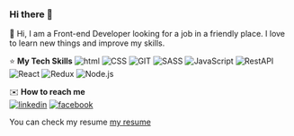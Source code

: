 ### Hi there 👋

<!--
**Aninok92/Aninok92** is a ✨ _special_ ✨ repository because its `README.md` (this file) appears on your GitHub profile.

Here are some ideas to get you started:

- 🔭 I’m currently working on ...
- 🌱 I’m currently learning ...
- 👯 I’m looking to collaborate on ...
- 🤔 I’m looking for help with ...
- 💬 Ask me about ...
- 📫 How to reach me: ...
- 😄 Pronouns: ...
- ⚡ Fun fact: ...
-->

:wave: Hi, I am a Front-end Developer looking for a job in a friendly place. I love to learn new things and improve my skills.

:star: **My Tech Skills**
<img alt ='html' src='https://img.shields.io/badge/html-A3A901.svg?&logo=HTML' /> <img alt ='CSS' src='https://img.shields.io/badge/CSS  -F2D670.svg?&logo=CSS' /> <img alt ='GIT' src='https://img.shields.io/badge/git  -FEECD4.svg?&logo=git' /> <img alt ='SASS' src='https://img.shields.io/badge/sass  -F2D670.svg?&logo=sass' /> <img alt ='JavaScript' src='https://img.shields.io/badge/JavaScript  -A3A901.svg?&logo=JavaScript' /> <img alt ='RestAPI' src='https://img.shields.io/badge/RestAPI -FEECD4.svg?&logo=RestAPI' /> <img alt ='React' src='https://img.shields.io/badge/React  -F2D670.svg?&logo=React' /> <img alt ='Redux' src='https://img.shields.io/badge/Redux -A3A901.svg?&logo=Redux' /> <img alt ='Node.js' src='https://img.shields.io/badge/Node.js -FEECD4.svg?&logo=Node.js' />

:envelope: **How to reach me**  
[<img alt ='linkedin' src='https://img.shields.io/badge/linkedin-2867B2.svg?&logo=linkedin' />][linkedin] [<img alt='facebook' src='https://img.shields.io/badge/facebook-FEECD4.svg?&logo=facebook' />][facebook]

[linkedin]: https://www.linkedin.com/in/nina-vasilieva/
[facebook]: https://www.facebook.com/profile.php?id=100002098390997

You can check my resume [my resume]

[my resume]: <img alt ='html' src='myImage/my-resume.pdf'/>
